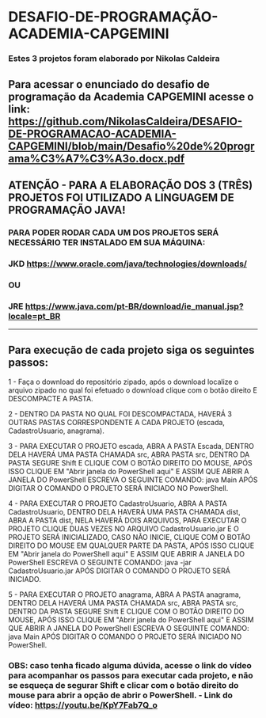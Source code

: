 # DESAFIO-DE-PROGRAMAÇÃO-ACADEMIA-CAPGEMINI

### Estes 3 projetos foram elaborado por Nikolas Caldeira

Para acessar o enunciado do desafio de programação da Academia CAPGEMINI acesse o link: https://github.com/NikolasCaldeira/DESAFIO-DE-PROGRAMACAO-ACADEMIA-CAPGEMINI/blob/main/Desafio%20de%20programa%C3%A7%C3%A3o.docx.pdf
---

## ATENÇÃO - PARA A ELABORAÇÃO DOS 3 (TRÊS) PROJETOS FOI UTILIZADO A LINGUAGEM DE PROGRAMAÇÃO JAVA!
### PARA PODER RODAR CADA UM DOS PROJETOS SERÁ NECESSÁRIO TER INSTALADO EM SUA MÁQUINA:
### JKD https://www.oracle.com/java/technologies/downloads/ 
### OU
### JRE https://www.java.com/pt-BR/download/ie_manual.jsp?locale=pt_BR
---

## Para execução de cada projeto siga os seguintes passos:
1 - Faça o download do repositório zipado, após o download localize o arquivo zipado no qual foi efetuado o download clique com o botão direito E DESCOMPACTE A PASTA.

2 - DENTRO DA PASTA NO QUAL FOI DESCOMPACTADA, HAVERÁ 3 OUTRAS PASTAS CORRESPONDENTE A CADA PROJETO (escada, CadastroUsuario, anagrama).

3 - PARA EXECUTAR O PROJETO escada, ABRA A PASTA Escada, DENTRO DELA HAVERÁ UMA PASTA CHAMADA src, ABRA PASTA src, DENTRO DA PASTA SEGURE Shift E CLIQUE COM O BOTÃO DIREITO DO MOUSE, APÓS ISSO CLIQUE EM "Abrir janela do PowerShell aqui" E ASSIM QUE ABRIR A JANELA DO PowerShell ESCREVA O SEGUINTE COMANDO: java Main
APÓS DIGITAR O COMANDO O PROJETO SERÁ INICIADO NO PowerShell.

4 - PARA EXECUTAR O PROJETO CadastroUsuario, ABRA A PASTA CadastroUsuario, DENTRO DELA HAVERÁ UMA PASTA CHAMADA dist, ABRA A PASTA dist, NELA HAVERÁ DOIS ARQUIVOS, PARA EXECUTAR O PROJETO CLIQUE DUAS VEZES NO ARQUIVO CadastroUsuario.jar E O PROJETO SERÁ INICIALIZADO, CASO NÃO INICIE, CLIQUE COM O BOTÃO DIREITO DO MOUSE EM QUALQUER PARTE DA PASTA, APÓS ISSO CLIQUE EM "Abrir janela do PowerShell aqui" E ASSIM QUE ABRIR A JANELA DO PowerShell ESCREVA O SEGUINTE COMANDO: java -jar CadastroUsuario.jar
APÓS DIGITAR O COMANDO O PROJETO SERÁ INICIADO.

5 - PARA EXECUTAR O PROJETO anagrama, ABRA A PASTA anagrama, DENTRO DELA HAVERÁ UMA PASTA CHAMADA src, ABRA PASTA src, DENTRO DA PASTA SEGURE Shift E CLIQUE COM O BOTÃO DIREITO DO MOUSE, APÓS ISSO CLIQUE EM "Abrir janela do PowerShell aqui" E ASSIM QUE ABRIR A JANELA DO PowerShell ESCREVA O SEGUINTE COMANDO: java Main
APÓS DIGITAR O COMANDO O PROJETO SERÁ INICIADO NO PowerShell.

### OBS: caso tenha ficado alguma dúvida, acesse o link do vídeo para acompanhar os passos para executar cada projeto, e não se esqueça de segurar Shift e clicar com o botão direito do mouse para abrir a opção de abrir o PowerShell. - Link do vídeo: https://youtu.be/KpY7Fab7Q_o


